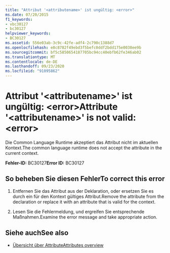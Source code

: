 ```yaml
---
title: "Attribut '<attributename>' ist ungültig: <error>"
ms.date: 07/20/2015
f1_keywords:
- vbc30127
- bc30127
helpviewer_keywords:
- BC30127
ms.assetid: 556e03ab-3c9c-42fe-adf4-2c790c1388d7
ms.openlocfilehash: e8c8782f49ebd3f5befc0ddf2bdd175e0038ee9b
ms.sourcegitcommit: bf5c5850654187705bc94cc40ebfb62fe346ab02
ms.translationtype: MT
ms.contentlocale: de-DE
ms.lasthandoff: 09/23/2020
ms.locfileid: "91095862"
---
```

# <a name="attribute-attributename-is-not-valid-error"></a><span data-ttu-id="369c6-102">Attribut '\<attributename>' ist ungültig: \<error></span><span class="sxs-lookup"><span data-stu-id="369c6-102">Attribute '\<attributename>' is not valid: \<error></span></span>

<span data-ttu-id="369c6-103">Die Common Language Runtime akzeptiert das Attribut nicht im aktuellen Kontext.</span><span class="sxs-lookup"><span data-stu-id="369c6-103">The common language runtime does not accept the attribute in the current context.</span></span>  
  
 <span data-ttu-id="369c6-104">**Fehler-ID:** BC30127</span><span class="sxs-lookup"><span data-stu-id="369c6-104">**Error ID:** BC30127</span></span>  
  
## <a name="to-correct-this-error"></a><span data-ttu-id="369c6-105">So beheben Sie diesen Fehler</span><span class="sxs-lookup"><span data-stu-id="369c6-105">To correct this error</span></span>  
  
1. <span data-ttu-id="369c6-106">Entfernen Sie das Attribut aus der Deklaration, oder ersetzen Sie es durch ein für den Kontext gültiges Attribut.</span><span class="sxs-lookup"><span data-stu-id="369c6-106">Remove the attribute from the declaration or replace it with an attribute that is valid for the context.</span></span>  
  
2. <span data-ttu-id="369c6-107">Lesen Sie die Fehlermeldung, und ergreifen Sie entsprechende Maßnahmen.</span><span class="sxs-lookup"><span data-stu-id="369c6-107">Examine the error message and take appropriate action.</span></span>  
  
## <a name="see-also"></a><span data-ttu-id="369c6-108">Siehe auch</span><span class="sxs-lookup"><span data-stu-id="369c6-108">See also</span></span>

- [<span data-ttu-id="369c6-109">Übersicht über Attribute</span><span class="sxs-lookup"><span data-stu-id="369c6-109">Attributes overview</span></span>](../programming-guide/concepts/attributes/index.md)
